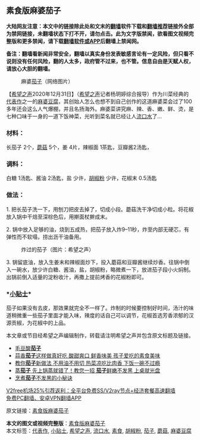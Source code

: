  <h2>素食版麻婆茄子</h2> <p class="notice"><b>大陆网友注意：本文中的链接除此处和文末的<a href="https://github.com/bannedbook/fanqiang" >翻墙</a>软件下载和<a href="https://github.com/killgcd/justmysocks/blob/master/README.md">翻墙推荐</a>链接外全部为禁网链接，未翻墙状态下打不开，请勿点击。此为文字版禁闻，欲看图文视频完整版和更多禁闻，请下载<a href="https://github.com/bannedbook/fanqiang">翻墙软件或APP</a>后翻墙上禁闻网。</p><p>备注：翻墙看新闻非常安全，翻墙以真实身份发表敏感言论有一定风险，但只看不说则没有任何风险，翻的人太多，政府管不过来，也不管。信息自由是天赋人权，请放心大胆的翻墙。</b></p>  <div class="entry"> <figure> <p><figcaption>麻婆<a href="https://www.bannedbook.org/bnews/tag/%E8%8C%84%E5%AD%90/" class="st_tag internal_tag" rel="tag" title="标签 茄子 下的日志">茄子</a>（网络图片）</figcaption></figure> <p>【<span class='wp_keywordlink_affiliate'><a href="https://www.soundofhope.org" title="希望之声" target="_blank">希望之声</a></span>2020年12月31日】（<a href="https://www.bannedbook.org/bnews/tag/%e5%b8%8c%e6%9c%9b%e4%b9%8b%e5%a3%b0/" class="st_tag internal_tag" rel="tag" title="标签 希望之声 下的日志">希望之声</a>记者杨玥婷综合报导）作为川菜经典的<a href="https://www.bannedbook.org/bnews/tag/%E4%BB%A3%E8%A1%A8%E4%BD%9C/" class="st_tag internal_tag" rel="tag" title="标签 代表作 下的日志">代表作</a>之一的<a href="https://www.bannedbook.org/bnews/tag/%E9%BA%BB%E5%A9%86%E8%B1%86%E8%85%90/" class="st_tag internal_tag" rel="tag" title="标签 麻婆豆腐 下的日志">麻婆豆腐</a>，其创始人怎么也想不到自己创作的这道麻婆菜会过了100多年还会这么人气爆棚，并且名扬海外。麻婆菜讲究麻、辣、香、嫩、鲜、烫，是七种口味于一身的一道下饭神菜，光听到菜名就已经让人<a href="https://www.bannedbook.org/bnews/tag/%e6%b5%81%e5%8f%a3%e6%b0%b4/" class="st_tag internal_tag" rel="tag" title="标签 流口水 下的日志">流口水</a>了…</p> <h3>材料：</h3> <p>长茄子 2个，<a href="https://www.bannedbook.org/bnews/tag/%E8%98%91%E8%8F%87/" class="st_tag internal_tag" rel="tag" title="标签 蘑菇 下的日志">蘑菇</a> 5个，姜 4片，辣椒面 1茶匙，豆瓣酱2汤匙，</p> <h3>调料：</h3> <p>白糖 1汤匙、酱油 2汤匙，盐 少许，<a href="https://www.bannedbook.org/bnews/tag/%e8%83%a1%e6%a4%92%e7%b2%89/" class="st_tag internal_tag" rel="tag" title="标签 胡椒粉 下的日志">胡椒粉</a> 少许，花椒末 0.5汤匙</p>  <h3>做法：</h3> <p>1. 把长茄子洗一下，用刨刀把皮去掉了，切成小段。蘑菇洗干净切成小粒。将花椒放入锅中干焙至深棕色后，用擀面杖擀成末。</p> <p>2. 锅中放入足够的油，烧到五成热，把茄子放入炸9–11秒，炸至内部无硬芯，有弹性而不软塌，捞出沥干油备用。</p> <figure><figcaption>炸过的茄子（图片：希望之声）</figcaption></figure> <p>3. 锅留底油，放入生姜末和辣椒面炒下，投入蘑菇和豆瓣酱继续炒香。往锅中倒入一碗水，放少许白糖、酱油，盐，胡椒粉，略微煮一下，放进茄子段小火焖制。出锅前倒入适量的淀粉收汁，再撒上提前烤香的花椒粉即可。</p>  <h3>*<a href="https://www.bannedbook.org/bnews/tag/%E5%B0%8F%E8%B4%B4%E5%A3%AB/" class="st_tag internal_tag" rel="tag" title="标签 小贴士 下的日志">小贴士</a>*</h3> <p>茄子如果没有去皮，那效果就完全不一样了。炸制的时候要控制好时间，汤汁的味道稍微重一些茄子里面才能入味，辣度的话自己可以调节，花椒首选芳香浓郁的汉源贡椒，为花椒中的上品。</p> <p>本文章或节目经希望之声编辑制作，转载请注明希望之声并包含原文标题及链接。</p> <ul class='op-related-articles' title='相关阅读'> <li><a href='https://www.bannedbook.org/bnews/comments/20201209/1444710.html' target='_blank'>毛豆酸<b>茄子</b></a></li> <li><a href='https://www.bannedbook.org/bnews/lifebaike/20201030/1422567.html' target='_blank'>蒜香<b>茄子</b>这样做真好吃 酸甜爽口 鲜香味美 孩子爱吃的素食美味</a></li> <li><a href='https://www.bannedbook.org/bnews/lifebaike/20201027/1420778.html' target='_blank'>教你<b>茄子</b>新做法 不用油不用切 热菜凉吃比肉香 下饭一碗不过瘾</a></li> <li><a href='https://www.bannedbook.org/bnews/lifebaike/20201020/1416822.html' target='_blank'>蒸<b>茄子</b> 先上锅蒸就错了！教您一招 <b>茄子</b>鲜嫩不发黑 上桌就光盘</a></li> <li><a href='https://www.bannedbook.org/bnews/lifebaike/20201010/1411340.html' target='_blank'>烹煮<b>茄子</b>不发黑的小秘诀</a></li> </ul> <p class="texttj"> <a href="https://www.bannedbook.org/forum23/topic22702.html" target="_blank">V2free机场25%引荐返利：全平台免费SS/V2ray节点+经济套餐高速翻墙</a><br/> <a href="https://github.com/bannedbook/fanqiang/wiki/%E7%A6%81%E9%97%BB%E7%BD%91%E5%AE%89%E5%8D%93%E7%BF%BB%E5%A2%99%E6%96%B0%E9%97%BBAPP" target="_blank">免费PC翻墙、安卓VPN翻墙APP</a></p><p>原文链接：<a class="src_link"  href="https://www.soundofhope.org/post/458464" target="_blank">素食版麻婆茄子</a></p> <a name='sharetosocial'></a>       <div><b>本文的图文或视频完整版</b>：<a href='https://www.bannedbook.org/bnews/comments/20201231/1458486.html'>素食版麻婆茄子</a></div>  </div><!--END ENTRY--> <div class="postfooter"> <div>本文标签：<a href="https://www.bannedbook.org/bnews/tag/%E4%BB%A3%E8%A1%A8%E4%BD%9C/" rel="tag">代表作</a>, <a href="https://www.bannedbook.org/bnews/tag/%E5%B0%8F%E8%B4%B4%E5%A3%AB/" rel="tag">小贴士</a>, <a href="https://www.bannedbook.org/bnews/tag/%e5%b8%8c%e6%9c%9b%e4%b9%8b%e5%a3%b0/" rel="tag">希望之声</a>, <a href="https://www.bannedbook.org/bnews/tag/%e6%b5%81%e5%8f%a3%e6%b0%b4/" rel="tag">流口水</a>, <a href="https://www.bannedbook.org/bnews/tag/%E7%B4%A0%E9%A3%9F/" rel="tag">素食</a>, <a href="https://www.bannedbook.org/bnews/tag/%e8%83%a1%e6%a4%92%e7%b2%89/" rel="tag">胡椒粉</a>, <a href="https://www.bannedbook.org/bnews/tag/%E8%8C%84%E5%AD%90/" rel="tag">茄子</a>, <a href="https://www.bannedbook.org/bnews/tag/%E8%98%91%E8%8F%87/" rel="tag">蘑菇</a>, <a href="https://www.bannedbook.org/bnews/tag/%E9%BA%BB%E5%A9%86%E8%B1%86%E8%85%90/" rel="tag">麻婆豆腐</a></div>  </div><!--END POSTFOOTER--> 